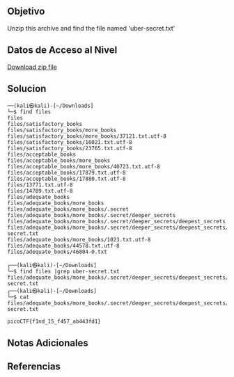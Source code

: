 
## Objetivo

Unzip this archive and find the file named 'uber-secret.txt'

## Datos de Acceso al Nivel

[Download zip file](https://artifacts.picoctf.net/c/502/files.zip)
## Solucion

```
──(kali㉿kali)-[~/Downloads]
└─$ find files
files
files/satisfactory_books
files/satisfactory_books/more_books
files/satisfactory_books/more_books/37121.txt.utf-8
files/satisfactory_books/16021.txt.utf-8
files/satisfactory_books/23765.txt.utf-8
files/acceptable_books
files/acceptable_books/more_books
files/acceptable_books/more_books/40723.txt.utf-8
files/acceptable_books/17879.txt.utf-8
files/acceptable_books/17880.txt.utf-8
files/13771.txt.utf-8
files/14789.txt.utf-8
files/adequate_books
files/adequate_books/more_books
files/adequate_books/more_books/.secret
files/adequate_books/more_books/.secret/deeper_secrets
files/adequate_books/more_books/.secret/deeper_secrets/deepest_secrets
files/adequate_books/more_books/.secret/deeper_secrets/deepest_secrets/uber-secret.txt
files/adequate_books/more_books/1023.txt.utf-8
files/adequate_books/44578.txt.utf-8
files/adequate_books/46804-0.txt
                                                              
┌──(kali㉿kali)-[~/Downloads]
└─$ find files |grep uber-secret.txt
files/adequate_books/more_books/.secret/deeper_secrets/deepest_secrets/uber-secret.txt
┌──(kali㉿kali)-[~/Downloads]
└─$ cat files/adequate_books/more_books/.secret/deeper_secrets/deepest_secrets/uber-secret.txt       

picoCTF{f1nd_15_f457_ab443fd1}

```

## Notas Adicionales



## Referencias
